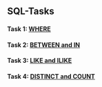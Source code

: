 ## SQL-Tasks
#### Task 1: [WHERE](https://github.com/muatr/SQL-Tasks/blob/main/Task1.md)

#### Task 2: [BETWEEN and IN](https://github.com/muatr/SQL-Tasks/blob/main/Task2.md)

#### Task 3: [LIKE and ILIKE](https://github.com/muatr/SQL-Tasks/blob/main/Task3.md)

#### Task 4: [DISTINCT and COUNT](https://github.com/muatr/SQL-Tasks/blob/main/Task4.md)
